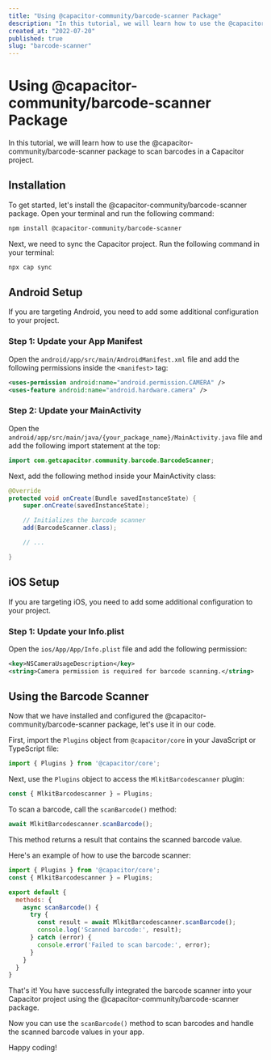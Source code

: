 ```yaml
---
title: "Using @capacitor-community/barcode-scanner Package"
description: "In this tutorial, we will learn how to use the @capacitor-community/barcode-scanner package to scan barcodes in a Capacitor project."
created_at: "2022-07-20"
published: true
slug: "barcode-scanner"
---
```


# Using @capacitor-community/barcode-scanner Package

In this tutorial, we will learn how to use the @capacitor-community/barcode-scanner package to scan barcodes in a Capacitor project.

## Installation

To get started, let's install the @capacitor-community/barcode-scanner package. Open your terminal and run the following command:

```bash
npm install @capacitor-community/barcode-scanner
```

Next, we need to sync the Capacitor project. Run the following command in your terminal:

```bash
npx cap sync
```

## Android Setup

If you are targeting Android, you need to add some additional configuration to your project.

### Step 1: Update your App Manifest

Open the `android/app/src/main/AndroidManifest.xml` file and add the following permissions inside the `<manifest>` tag:

```xml
<uses-permission android:name="android.permission.CAMERA" />
<uses-feature android:name="android.hardware.camera" />
```

### Step 2: Update your MainActivity

Open the `android/app/src/main/java/{your_package_name}/MainActivity.java` file and add the following import statement at the top:

```java
import com.getcapacitor.community.barcode.BarcodeScanner;
```

Next, add the following method inside your MainActivity class:

```java
@Override
protected void onCreate(Bundle savedInstanceState) {
    super.onCreate(savedInstanceState);

    // Initializes the barcode scanner
    add(BarcodeScanner.class);

    // ...

}
```

## iOS Setup

If you are targeting iOS, you need to add some additional configuration to your project.

### Step 1: Update your Info.plist

Open the `ios/App/App/Info.plist` file and add the following permission:

```xml
<key>NSCameraUsageDescription</key>
<string>Camera permission is required for barcode scanning.</string>
```

## Using the Barcode Scanner

Now that we have installed and configured the @capacitor-community/barcode-scanner package, let's use it in our code.

First, import the `Plugins` object from `@capacitor/core` in your JavaScript or TypeScript file:

```javascript
import { Plugins } from '@capacitor/core';
```

Next, use the `Plugins` object to access the `MlkitBarcodescanner` plugin:

```javascript
const { MlkitBarcodescanner } = Plugins;
```

To scan a barcode, call the `scanBarcode()` method:

```javascript
await MlkitBarcodescanner.scanBarcode();
```

This method returns a result that contains the scanned barcode value.

Here's an example of how to use the barcode scanner:

```javascript
import { Plugins } from '@capacitor/core';
const { MlkitBarcodescanner } = Plugins;

export default {
  methods: {
    async scanBarcode() {
      try {
        const result = await MlkitBarcodescanner.scanBarcode();
        console.log('Scanned barcode:', result);
      } catch (error) {
        console.error('Failed to scan barcode:', error);
      }
    }
  }
}
```

That's it! You have successfully integrated the barcode scanner into your Capacitor project using the @capacitor-community/barcode-scanner package.

Now you can use the `scanBarcode()` method to scan barcodes and handle the scanned barcode values in your app.

Happy coding!